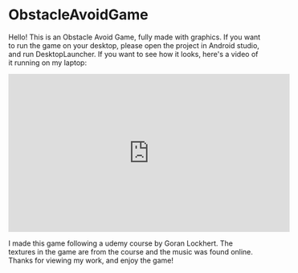 # ObstacleAvoidGame
Hello!
This is an Obstacle Avoid Game, fully made with graphics. If you want to run the game on your desktop, please open the project
in Android studio, and run DesktopLauncher. 
If you want to see how it looks, here's a video of it running on my laptop:
<iframe width="560" height="315" src="https://www.youtube.com/embed/Kp8lTjXnKlE" frameborder="0" allow="accelerometer; autoplay; encrypted-media; gyroscope; picture-in-picture" allowfullscreen></iframe>

I made this game following a udemy course by Goran Lockhert.
The textures in the game are from the course and the music was found online.
Thanks for viewing my work, and enjoy the game!

